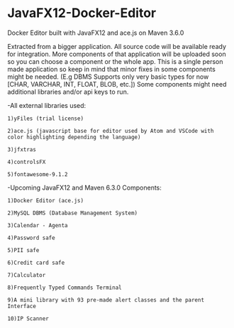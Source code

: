 # JavaFX12-Docker-Editor
Docker Editor built with JavaFX12 and ace.js on Maven 3.6.0  

Extracted from a bigger application. All source code will be available ready for integration. More components of that application
will be uploaded soon so you can choose a component or the whole app. This is a single person made application so keep in mind that
minor fixes in some components might be needed. (E.g DBMS Supports only very basic types for now [CHAR, VARCHAR, INT, FLOAT, BLOB,
etc.]) Some components might need additional libraries and/or api keys to run. 

-All external libraries used:

    1)yFiles (trial license)

    2)ace.js (javascript base for editor used by Atom and VSCode with color highlighting depending the language)

    3)jfxtras

    4)controlsFX

    5)fontawesome-9.1.2

-Upcoming JavaFX12 and Maven 6.3.0 Components:

    1)Docker Editor (ace.js)

    2)MySQL DBMS (Database Management System)

    3)Calendar - Agenta

    4)Password safe

    5)PII safe

    6)Credit card safe

    7)Calculator

    8)Frequently Typed Commands Terminal

    9)A mini library with 93 pre-made alert classes and the parent Interface

    10)IP Scanner
